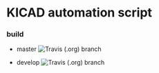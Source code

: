 # KICAD automation script

### build

- master
![Travis (.org) branch](https://img.shields.io/travis/louiscklaw/kicad-automation-scripts/master)

- develop
![Travis (.org) branch](https://img.shields.io/travis/louiscklaw/kicad-automation-scripts/develop)